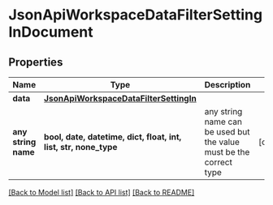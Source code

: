 # JsonApiWorkspaceDataFilterSettingInDocument


## Properties
Name | Type | Description | Notes
------------ | ------------- | ------------- | -------------
**data** | [**JsonApiWorkspaceDataFilterSettingIn**](JsonApiWorkspaceDataFilterSettingIn.md) |  | 
**any string name** | **bool, date, datetime, dict, float, int, list, str, none_type** | any string name can be used but the value must be the correct type | [optional]

[[Back to Model list]](../README.md#documentation-for-models) [[Back to API list]](../README.md#documentation-for-api-endpoints) [[Back to README]](../README.md)


